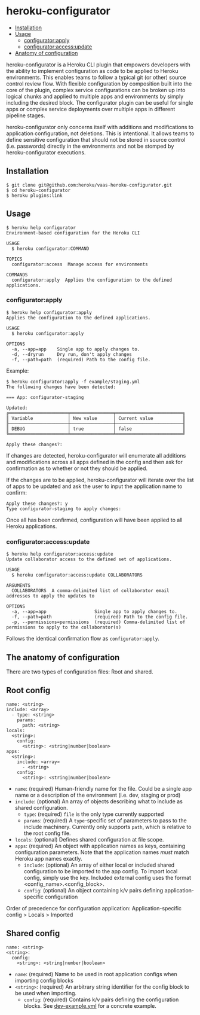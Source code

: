 # heroku-configurator

<!-- toc -->
* [Installation](#installation)
* [Usage](#usage)
  * [configurator:apply](#apply)
  * [configurator:access:update](#access-update)
* [Anatomy of configuration](#anatomy)
<!-- tocstop -->

heroku-configurator is a Heroku CLI plugin that empowers developers with the ability to implement configuration as code to be applied to Heroku environments. This enables teams to follow a typical git (or other) source control review flow. With flexible configuration by composition built into the core of the plugin, complex service configurations can be broken up into logical chunks and applied to multiple apps and environments by simply including the desired block. The configurator plugin can be useful for single apps or complex service deployments over multiple apps in different pipeline stages.

heroku-configurator only concerns itself with additions and modifications to application configuration, not deletions. This is intentional. It allows teams to define sensitive configuration that should not be stored in source control (i.e. passwords) directly in the environments and not be stomped by heroku-configurator executions.

<!-- installation -->
## Installation

```
$ git clone git@github.com:heroku/vaas-heroku-configurator.git
$ cd heroku-configurator
$ heroku plugins:link
```
<!-- installationstop -->

<!-- usage -->
## Usage
```
$ heroku help configurator
Environment-based configuration for the Heroku CLI

USAGE
  $ heroku configurator:COMMAND

TOPICS
  configurator:access  Manage access for environments

COMMANDS
  configurator:apply  Applies the configuration to the defined applications.
```

<!-- apply -->
### configurator:apply

```
$ heroku help configurator:apply
Applies the configuration to the defined applications.

USAGE
  $ heroku configurator:apply

OPTIONS
  -a, --app=app    Single app to apply changes to.
  -d, --dryrun     Dry run, don't apply changes
  -f, --path=path  (required) Path to the config file.
```

Example:
```
$ heroku configurator:apply -f example/staging.yml 
The following changes have been detected:

=== App: configurator-staging

Updated:
╔══════════════════════╤════════════════╤═════════════════════════╗
║ Variable             │ New value      │ Current value           ║
╟──────────────────────┼────────────────┼─────────────────────────╢
║ DEBUG                │ true           │ false                   ║
╚══════════════════════╧════════════════╧═════════════════════════╝

Apply these changes?: 
```

If changes are detected, heroku-configurator will enumerate all additions and modifications across all apps defined in the config and then ask for confirmation as to whether or not they should be applied.

If the changes are to be applied, heroku-configurator will iterate over the list of apps to be updated and ask the user to input the application name to confirm:

```
Apply these changes?: y
Type configurator-staging to apply changes: 
```

Once all has been confirmed, configuration will have been applied to all Heroku applications.
<!-- applystop -->

<!-- access-update -->
### configurator:access:update

```
$ heroku help configurator:access:update
Update collaborator access to the defined set of applications.

USAGE
  $ heroku configurator:access:update COLLABORATORS

ARGUMENTS
  COLLABORATORS  A comma-delimited list of collaborator email addresses to apply the updates to

OPTIONS
  -a, --app=app                  Single app to apply changes to.
  -f, --path=path                (required) Path to the config file.
  -p, --permissions=permissions  (required) Comma-delimited list of permissions to apply to the collaborator(s)
```

Follows the identical confirmation flow as `configurator:apply`.
<!-- access-updatestop -->
<!-- usagestop -->


<!-- anatomy -->
The anatomy of configuration
----------------------------

There are two types of configuration files: Root and shared.

## Root config
```
name: <string>
include: <array>
  - type: <string>
    params:
      path: <string>
locals:
  <string>:
    config:
      <string>: <string|number|boolean>
apps:
  <string>:
    include: <array>
      - <string>
    config:
      <string>: <string|number|boolean>
```

* `name`: (required) Human-friendly name for the file. Could be a single app name or a description of the environment (i.e. dev, staging or prod)
* `include`: (optional) An array of objects describing what to include as shared configuration.
  * `type`: (required) `file` is the only type currently supported
  * `params`: (required) A `type`-specific set of parameters to pass to the include machinery. Currently only supports `path`, which is relative to the root config file.
* `locals`: (optional) Defines shared configuration at file scope.
* `apps`: (required) An object with application names as keys, containing configuration parameters. Note that the application names _must_ match Heroku app names exactly.
  * `include`: (optional) An array of either local or included shared configuration to be imported to the app config. To import local config, simply use the key. Included external config uses the format <config_name>.<config_block>.
  * `config`: (optional) An object containing k/v pairs defining application-specific configuration

Order of precedence for configuration application: Application-specific config > Locals > Imported

## Shared config

```
name: <string>
<string>:
  config:
    <string>: <string|number|boolean>
```

* `name`: (required) Name to be used in root application configs when importing config blocks
* `<string>`: (required) An arbitrary string identifier for the config block to be used when importing. 
  * `config`: (required) Contains k/v pairs defining the configuration blocks.
See [dev-example.yml](example/dev-example.yml) for a concrete example.

<!-- anatomystop -->